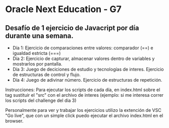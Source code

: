 # Oracle Next Education - G7

## Desafío de 1 ejercicio de Javacript por día durante una semana.

- Día 1: Ejercicio de comparaciones entre valores: comparador (==) e igualdad estricta (===)
- Día 2: Ejercicio de capturar, almacenar valores dentro de variables y mostrarlos por pantalla.
- Día 3: Juego de deciciones de estudio y tecnologías de interes. Ejercicio de estructuras de control y flujo.
- Día 4: Juego de adivinar número. Ejercicio de estructuras de repetición.

Instrucciones: Para ejecutar los scripts de cada día, en index.html sobre el tag </script> sustituir el "src" con el archivo de interes (ejemplo: <script src="dia3.js"></script> si me interesa correr los scripts del challenge del dia 3)

Personalmente para ver y trabajar los ejercicios utilizo la extención de VSC "Go live", que con un simple click puedo ejecutar el archivo index.html en el browser.
